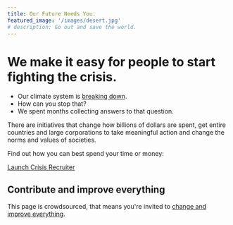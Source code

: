 ```yaml
---
title: Our Future Needs You.
featured_image: '/images/desert.jpg'
# description: Go out and save the world.
---
```


# We make it easy for people to start fighting the crisis.

* Our climate system is [breaking down](https://rebellion.earth/the-truth/the-emergency).
* How can you stop that?
* We spent months collecting answers to that question.


There are initiatives that change how billions of dollars are spent, get entire countries and large corporations to take meaningful action and change the norms and values of societies.

Find out how you can best spend your time or money:

<a href="/recruiter" class="button button-primary">Launch <span class="button-text-highlight">Crisis Recruiter</span></a>

## Contribute and improve everything
This page is crowdsourced, that means you're invited to [change and improve everything](/contribute).